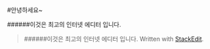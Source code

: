 
#안녕하세요~

######이것은 최고의 인터넷 에디터 입니다.

>######이것은 최고의 인터넷 에디터 입니다.
> Written with [StackEdit](https://stackedit.io/).